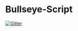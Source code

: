 # Bullseye-Script

[![Gitter](https://badges.gitter.im/Bullseye-Script/community.svg)](https://gitter.im/Bullseye-Script/community?utm_source=badge&utm_medium=badge&utm_campaign=pr-badge&utm_content=badge)